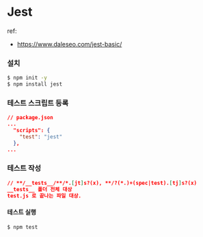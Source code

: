 # Jest

ref:

- https://www.daleseo.com/jest-basic/

### 설치

```sh
$ npm init -y
$ npm install jest
```

### 테스트 스크립트 등록

```json
// package.json
...
  "scripts": {
    "test": "jest"
  },
...
```

### 테스트 작성

```json
// **/__tests__/**/*.[jt]s?(x), **/?(*.)+(spec|test).[tj]s?(x)
__tests__ 폴더 전체 대상
test.js 로 끝나는 파일 대상.
```

#### 테스트 실행

```sh
$ npm test
```
